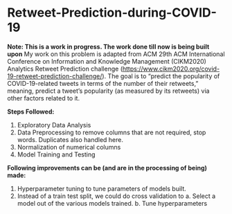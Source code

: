 # Retweet-Prediction-during-COVID-19

**Note: This is a work in progress. The work done till now is being built upon**
My work on this problem is adapted from ACM 29th ACM International Conference on Information and Knowledge Management (CIKM2020) Analytics Retweet Prediction challenge (https://www.cikm2020.org/covid-19-retweet-prediction-challenge/). The goal is to “predict the popularity of COVID-19-related tweets in terms of the number of their retweets,” meaning, predict a tweet’s popularity (as measured by its retweets) via other factors related to it. 

**Steps Followed:**
1. Exploratory Data Analysis
2. Data Preprocessing to remove columns that are not required, stop words. Duplicates also handled here. 
3. Normalization of numerical columns
4. Model Training and Testing

**Following improvements can be (and are in the processing of being) made:**
1. Hyperparameter tuning to tune parameters of models built. 
2. Instead of a train test split, we could do cross validation to 
  a. Select a model out of the various models trained. 
  b. Tune hyperparameters

